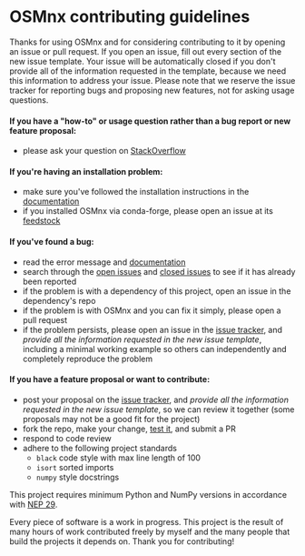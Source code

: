 # OSMnx contributing guidelines

Thanks for using OSMnx and for considering contributing to it by opening an issue or pull request. If you open an issue, fill out every section of the new issue template. Your issue will be automatically closed if you don't provide all of the information requested in the template, because we need this information to address your issue. Please note that we reserve the issue tracker for reporting bugs and proposing new features, not for asking usage questions.

#### If you have a "how-to" or usage question rather than a bug report or new feature proposal:

  - please ask your question on [StackOverflow](https://stackoverflow.com/search?q=osmnx)

#### If you're having an installation problem:

  - make sure you've followed the installation instructions in the [documentation](https://osmnx.readthedocs.io/)
  - if you installed OSMnx via conda-forge, please open an issue at its [feedstock](https://github.com/conda-forge/osmnx-feedstock/issues)

#### If you've found a bug:

  - read the error message and [documentation](https://osmnx.readthedocs.io/)
  - search through the [open issues](https://github.com/gboeing/osmnx/issues?q=is%3Aopen+is%3Aissue) and [closed issues](https://github.com/gboeing/osmnx/issues?q=is%3Aissue+is%3Aclosed) to see if it has already been reported
  - if the problem is with a dependency of this project, open an issue in the dependency's repo
  - if the problem is with OSMnx and you can fix it simply, please open a pull request
  - if the problem persists, please open an issue in the [issue tracker](https://github.com/gboeing/osmnx/issues), and *provide all the information requested in the new issue template*, including a minimal working example so others can independently and completely reproduce the problem

#### If you have a feature proposal or want to contribute:

  - post your proposal on the [issue tracker](https://github.com/gboeing/osmnx/issues), and *provide all the information requested in the new issue template*, so we can review it together (some proposals may not be a good fit for the project)
  - fork the repo, make your change, [test it](./tests), and submit a PR
  - respond to code review
  - adhere to the following project standards
    - `black` code style with max line length of 100
    - `isort` sorted imports
    - `numpy` style docstrings

This project requires minimum Python and NumPy versions in accordance with [NEP 29](https://numpy.org/neps/nep-0029-deprecation_policy.html).

Every piece of software is a work in progress. This project is the result of many hours of work contributed freely by myself and the many people that build the projects it depends on. Thank you for contributing!
